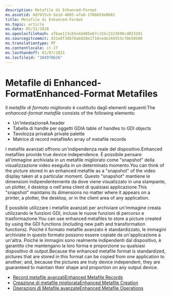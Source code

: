 ```yaml
---
description: Metafile di Enhanced-Format
ms.assetid: 8d7015cb-5e1d-4805-a7a8-1f8b693e0681
title: Metafile di Enhanced-Format
ms.topic: article
ms.date: 05/31/2018
ms.openlocfilehash: afbae113c65e4dd05e67c155c2323698cd023191
ms.sourcegitcommit: 831e8f3db78ab820e1710cede244553c70e50500
ms.translationtype: MT
ms.contentlocale: it-IT
ms.lasthandoff: 01/07/2021
ms.locfileid: "104978626"
---
```

# <a name="enhanced-format-metafiles"></a><span data-ttu-id="772f0-103">Metafile di Enhanced-Format</span><span class="sxs-lookup"><span data-stu-id="772f0-103">Enhanced-Format Metafiles</span></span>

<span data-ttu-id="772f0-104">Il *metafile di formato migliorato* è costituito dagli elementi seguenti:</span><span class="sxs-lookup"><span data-stu-id="772f0-104">The *enhanced-format metafile* consists of the following elements:</span></span>

-   <span data-ttu-id="772f0-105">Un'intestazione</span><span class="sxs-lookup"><span data-stu-id="772f0-105">A header</span></span>
-   <span data-ttu-id="772f0-106">Tabella di handle per oggetti GDI</span><span class="sxs-lookup"><span data-stu-id="772f0-106">A table of handles to GDI objects</span></span>
-   <span data-ttu-id="772f0-107">Tavolozza privata</span><span class="sxs-lookup"><span data-stu-id="772f0-107">A private palette</span></span>
-   <span data-ttu-id="772f0-108">Matrice di record metafile</span><span class="sxs-lookup"><span data-stu-id="772f0-108">An array of metafile records</span></span>

<span data-ttu-id="772f0-109">I metafile avanzati offrono un'indipendenza reale del dispositivo.</span><span class="sxs-lookup"><span data-stu-id="772f0-109">Enhanced metafiles provide true device independence.</span></span> <span data-ttu-id="772f0-110">È possibile pensare all'immagine archiviata in un metafile migliorato come "snapshot" della visualizzazione video eseguita in un determinato momento.</span><span class="sxs-lookup"><span data-stu-id="772f0-110">You can think of the picture stored in an enhanced metafile as a "snapshot" of the video display taken at a particular moment.</span></span> <span data-ttu-id="772f0-111">Questo "snapshot" mantiene le dimensioni indipendentemente da dove viene visualizzato in una stampante, un plotter, il desktop o nell'area client di qualsiasi applicazione.</span><span class="sxs-lookup"><span data-stu-id="772f0-111">This "snapshot" maintains its dimensions no matter where it appears on a printer, a plotter, the desktop, or in the client area of any application.</span></span>

<span data-ttu-id="772f0-112">È possibile utilizzare i metafile avanzati per archiviare un'immagine creata utilizzando le funzioni GDI, incluse le nuove funzioni di percorso e trasformazione.</span><span class="sxs-lookup"><span data-stu-id="772f0-112">You can use enhanced metafiles to store a picture created by using the GDI functions (including new path and transformation functions).</span></span> <span data-ttu-id="772f0-113">Poiché il formato metafile avanzato è standardizzato, le immagini archiviate in questo formato possono essere copiate da un'applicazione a un'altra. Poiché le immagini sono realmente indipendenti dal dispositivo, è garantito che mantengano la loro forma e proporzione su qualsiasi dispositivo di output.</span><span class="sxs-lookup"><span data-stu-id="772f0-113">Because the enhanced metafile format is standardized, pictures that are stored in this format can be copied from one application to another; and, because the pictures are truly device independent, they are guaranteed to maintain their shape and proportion on any output device.</span></span>

-   [<span data-ttu-id="772f0-114">Record metafile avanzati</span><span class="sxs-lookup"><span data-stu-id="772f0-114">Enhanced Metafile Records</span></span>](enhanced-metafile-records.md)
-   [<span data-ttu-id="772f0-115">Creazione di metafile migliorata</span><span class="sxs-lookup"><span data-stu-id="772f0-115">Enhanced Metafile Creation</span></span>](enhanced-metafile-creation.md)
-   [<span data-ttu-id="772f0-116">Operazioni di Metafile avanzate</span><span class="sxs-lookup"><span data-stu-id="772f0-116">Enhanced Metafile Operations</span></span>](enhanced-metafile-operations.md)

 

 



